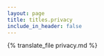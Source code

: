```yaml
---
layout: page
title: titles.privacy
include_in_header: false
---
```


{% translate_file privacy.md %}